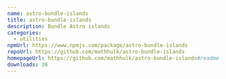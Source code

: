 ```yaml
---
name: astro-bundle-islands
title: astro-bundle-islands
description: Bundle Astro islands
categories:
  - utilities
npmUrl: https://www.npmjs.com/package/astro-bundle-islands
repoUrl: https://github.com/mathhulk/astro-bundle-islands
homepageUrl: https://github.com/mathhulk/astro-bundle-islands#readme
downloads: 36
---
```

